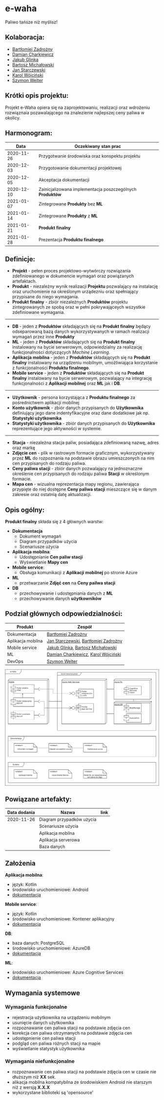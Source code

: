 # e-waha
Paliwo tańsze niż myślisz!

## Kolaboracja: 
- [Bartłomiej Zadrożny](https://github.com/bzadrozny)
- [Damian Charkiewicz](https://github.com/charkied)
- [Jakub Glinka](https://github.com/GlinkaJakub)
- [Bartosz Michałowski](https://github.com/jaskola8)
- [Jan Starczewski](https://github.com/jstarczewski)
- [Karol Wójciński](https://github.com/kwojcinski)
- [Szymon Welter](https://github.com/SzymonWelter)

## Krótki opis projektu:
Projekt e-Waha opiera się na zaprojektowaniu, realizacji oraz wdrożeniu rozwiąznaia pozawalającego na znalezienie najlepszej ceny paliwa w okolicy.

## Harmonogram:
| Data | Oczekiwany stan prac |
| ------ | ------ |
| 2020-11-26 | Przygotwanie środowiska oraz konspektu projektu |
| 2020-12-03 | Przygotowanie dokumentacji projektowej |
| 2020-12-05 | Akceptacja dokumentacji | 
| 2020-12-10 | Zainicjalizowana implementacja poszczególnych **Produktów** |
| 2021-01-07 | Zintegrowane **Produkty** bez **ML** | 
| 2021-01-14 | Zintegrowane **Produkty** z **ML** | 
| 2021-01-21 | **Produkt finalny** | 
| 2021-01-28 | Prezentacja **Produktu finalnego** | 

## Definicje:
- **Projekt** - pełen proces projektowo-wytwórczy rozwiązania zdefiniowanego w dokumencie wymagań oraz powiązanych artefaktach.
- **Produkt** - niezależny wynik realizacji **Projektu** pozwalający na instalację oraz uruchomienie na określonym urządezniu oraz spełniający przypisane do niego wymagania.
- **Produkt finalny** - zbiór niezależnych **Produktów** projektu zintegrowanych ze spobą oraz w pełni pokrywająceych wszystkie zdefiniowane wymagania.
---
- **DB** - jeden z **Produktów** składających się na **Produkt finalny** będący odseparowaną bazą danych wykorzystywanych w ramach realizacji wymagań przez inne **Produkty** 
- **ML** - jeden z **Produktów** składających się na **Produkt finalny** instalowany na bycie serwerowym, odpowiedzialny za realizację funkcjonalności dotyczących _Machine Learning_.
- **Aplikacja mobilna** - jeden z **Produktów** składających się na **Produkt finalny** instalowany na urządzeniu mobilnym, umożliwiająca korzystanie z funkcjonalności **Produktu finalnego**.
- **Mobile service** - jeden z **Produktów** składających się na **Produkt finalny** instalowany na bycie serwerowym, pozwalający na integrację funkcjonalności z **Aplikacji mobilnej** oraz **ML** jak i **DB**.
---
- **Użytkownik** - persona korzystająca z **Produktu finalnego** za pośrednictwem aplikacji mobilnej
- **Konto użytkownik** - zbiór danych przypisanych do **Użytkownika** definiujący jego dane indentyfikacyjne oraz dane dodatkowe jak np. **Statystyki użytkownika**
- **Statystyki użytkownika** - zbiór danych przypisanych do **Użytkownika** reprezentujące jego aktywności w systemie.
---
- **Stacja** - niezależna stacja paliw, posiadająca zdefiniowaną nazwę, adres oraz markę
- **Zdjęcie cen** - plik w rastrowym formacie graficznym, wykorzystywany przez **ML** do rozpoznania na podstawie obrazu umieszczonych na nim cen przypisanych do rodzaju paliwa.
- **Ceny paliwa stacji** - zbiór danych pozwalający na jednoznaczne określenie cen przypisanych do rodzaju paliwa **Stacji** w określonym formacie.  
- **Mapa cen** - wizualna reprezentacja mapy regionu, zawierająca przypięte do niej dostępne **Ceny paliwa stacji** mieszczące się w danym zakresie oraz ostatnią datę aktualizacji.

## Opis ogólny:
**Produkt finalny** składa się z 4 głównych warstw:
- **Dokumentacja** 
  * Dokument wymagań
  * Diagram przypadków użycia
  * Scenariusze użycia
- **Aplikacja mobilna**:
  * Udostępnianie **Cen paliw stacji**
  * Wyświetlanie **Mapy cen**
- **Mobile service**:
  * Obsługa komunikacji z **Aplikacji mobilnej** po stronie Azure
- **ML** 
  * przetwarzanie **Zdjęć cen** na **Ceny pailwa stacji** 
- **DB** 
  * przechowywanie i udostępniania danych z **ML**
  * przechowywanie danych **użytkowników**

## Podział głównych odpowiedzialności: 
| Produkt | Zespół |
| ------ | ------ |
| Dokumentacja | [Bartłomiej Zadrożny](https://github.com/bzadrozny) |
| Aplikacja mobilna | [Jan Starczewski](https://github.com/jstarczewski), [Bartłomiej Zadrożny](https://github.com/bzadrozny) |
| Mobile service | [Jakub Glinka](https://github.com/GlinkaJakub), [Bartosz Michałowski](https://github.com/jaskola8) |
| ML | [Damian Charkiewicz](https://github.com/charkied), [Karol Wójciński](https://github.com/kwojcinski) |
| DevOps | [Szymon Welter](https://github.com/SzymonWelter) |

![architektura](https://github.com/bzadrozny/e-waha/blob/main/Architektura%20fizyczna.png)

## Powiązane artefakty: 
| Data dodania | Nazwa | link |
| ------ | ------ | ------ |
| 2020-11-26 | Diagram przypadków użycia |  |
|  | Scenariusze użycia |  |
|  | Aplikacja mobilna |  |
|  | Aplikacja serverowa |  |
|  | Baza danych |  |

## Założenia
**Aplikacja mobilna**:
- język: Kotlin   
- środowisko uruchomieniowe: Android
- [dokumentacja](https://developer.android.com/kotlin)

**Mobile service**:
- język: Kotlin   
- środowisko uruchomieniowe: Kontener aplikacyjny
- [dokumentacja](https://azure.microsoft.com/en-us/services/app-service/mobile/)

**DB**:
- baza danych: PostgreSQL
- środowisko uruchomieniowe: AzureDB
- [dokumentacja](https://azure.microsoft.com/en-us/services/postgresql/)

**ML**:
- środowisko uruchomieniowe: Azure Cognitive Services
- [dokumentacja](https://azure.microsoft.com/pl-pl/services/cognitive-services/#api)

## Wymagania systemowe
### Wymagania funkcjonalne 
- rejestracja użytkownika na urządzeniu mobilnym
- usunięcie danych użytkownika
- rozpoznawanie cen paliwa stacji na podstawie zdjęcia cen 
- korekcja cen paliwa otrzymanych na podstawie zdjęcia cen
- udostępnienie cen paliwa stacji
- podgląd cen paliwa różnych stacji na mapie 
- wyświetlanie statystyk użytkownika

### Wymagania niefunkcjonalne
- rozpoznawanie cen paliwa stacji na podstawie zdjęcia cen w czasie nie dłuższym niż **XX** sek.
- alikacja mobilna kompatybilna ze środowiskiem Android nie starszym niż z wersją **X.X.X**
- wykorzystane biblioteki są 'opensource'
